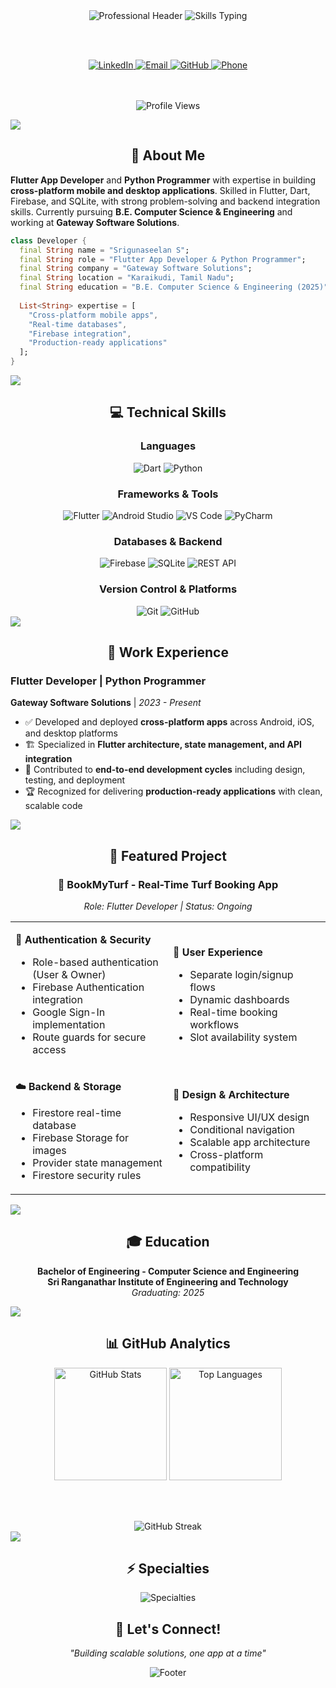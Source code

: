 <!-- Header with dynamic animation -->
<div align="center">
  <!-- Professional animated header -->
  <img src="https://capsule-render.vercel.app/api?type=waving&color=0:667eea,100:764ba2&height=250&section=header&text=Srigunaseelan%20S&fontSize=60&fontAlign=50&fontAlignY=40&animation=fadeIn&desc=Flutter%20Developer%20%7C%20Python%20Programmer&descSize=18&descAlign=50&descAlignY=60" alt="Professional Header"/>
  
  <!-- Dynamic typing based on actual skills -->
  <img src="https://readme-typing-svg.demolab.com?font=JetBrains+Mono&weight=600&size=24&duration=3500&pause=900&color=667eea&center=true&vCenter=true&width=700&lines=Flutter+App+Developer;Python+Programmer;Cross-Platform+Expert;Firebase+%26+Real-time+Apps;Production-Ready+Solutions" alt="Skills Typing"/>
  
  <br><br>
  
  <!-- Contact badges based on resume -->
  <a href="https://www.linkedin.com/in/srigunaseelan">
    <img src="https://img.shields.io/badge/-LinkedIn-0A66C2?style=for-the-badge&logo=linkedin&logoColor=white" alt="LinkedIn"/>
  </a>
  <a href="mailto:srigunaseelan2004@gmail.com">
    <img src="https://img.shields.io/badge/-Email-EA4335?style=for-the-badge&logo=gmail&logoColor=white" alt="Email"/>
  </a>
  <a href="https://github.com/Srigunas">
    <img src="https://img.shields.io/badge/-GitHub-181717?style=for-the-badge&logo=github&logoColor=white" alt="GitHub"/>
  </a>
  <a href="tel:+916380133541">
    <img src="https://img.shields.io/badge/-Phone-25D366?style=for-the-badge&logo=whatsapp&logoColor=white" alt="Phone"/>
  </a>
  
  <br><br>
  <img src="https://komarev.com/ghpvc/?username=Srigunas&color=667eea&style=for-the-badge&label=PROFILE+VIEWS" alt="Profile Views"/>
</div>

<!-- Animated separator -->
<img src="https://user-images.githubusercontent.com/73097560/115834477-dbab4500-a447-11eb-908a-139a6edaec5c.gif">

<!-- About section based on resume summary -->
<div align="center">

## 🚀 **About Me**

</div>

**Flutter App Developer** and **Python Programmer** with expertise in building **cross-platform mobile and desktop applications**. Skilled in Flutter, Dart, Firebase, and SQLite, with strong problem-solving and backend integration skills. Currently pursuing **B.E. Computer Science & Engineering** and working at **Gateway Software Solutions**.

```dart
class Developer {
  final String name = "Srigunaseelan S";
  final String role = "Flutter App Developer & Python Programmer";
  final String company = "Gateway Software Solutions";
  final String location = "Karaikudi, Tamil Nadu";
  final String education = "B.E. Computer Science & Engineering (2025)";
  
  List<String> expertise = [
    "Cross-platform mobile apps",
    "Real-time databases", 
    "Firebase integration",
    "Production-ready applications"
  ];
}
```

<!-- Animated separator -->
<img src="https://user-images.githubusercontent.com/73097560/115834477-dbab4500-a447-11eb-908a-139a6edaec5c.gif">

<!-- Technical skills from resume -->
<div align="center">

## 💻 **Technical Skills**

### **Languages**
<img src="https://img.shields.io/badge/Dart-0175C2?style=for-the-badge&logo=dart&logoColor=white" alt="Dart"/>
<img src="https://img.shields.io/badge/Python-3776AB?style=for-the-badge&logo=python&logoColor=white" alt="Python"/>

### **Frameworks & Tools**
<img src="https://img.shields.io/badge/Flutter-02569B?style=for-the-badge&logo=flutter&logoColor=white" alt="Flutter"/>
<img src="https://img.shields.io/badge/Android_Studio-3DDC84?style=for-the-badge&logo=android-studio&logoColor=white" alt="Android Studio"/>
<img src="https://img.shields.io/badge/VS_Code-007ACC?style=for-the-badge&logo=visual-studio-code&logoColor=white" alt="VS Code"/>
<img src="https://img.shields.io/badge/PyCharm-000000?style=for-the-badge&logo=pycharm&logoColor=white" alt="PyCharm"/>

### **Databases & Backend**
<img src="https://img.shields.io/badge/Firebase-FFCA28?style=for-the-badge&logo=firebase&logoColor=black" alt="Firebase"/>
<img src="https://img.shields.io/badge/SQLite-003B57?style=for-the-badge&logo=sqlite&logoColor=white" alt="SQLite"/>
<img src="https://img.shields.io/badge/REST_API-02569B?style=for-the-badge&logo=api&logoColor=white" alt="REST API"/>

### **Version Control & Platforms**
<img src="https://img.shields.io/badge/Git-F05032?style=for-the-badge&logo=git&logoColor=white" alt="Git"/>
<img src="https://img.shields.io/badge/GitHub-181717?style=for-the-badge&logo=github&logoColor=white" alt="GitHub"/>

</div>

<!-- Animated separator -->
<img src="https://user-images.githubusercontent.com/73097560/115834477-dbab4500-a447-11eb-908a-139a6edaec5c.gif">

<!-- Work experience from resume -->
<div align="center">

## 💼 **Work Experience**

</div>

### **Flutter Developer | Python Programmer**
**Gateway Software Solutions** | *2023 - Present*

- ✅ Developed and deployed **cross-platform apps** across Android, iOS, and desktop platforms
- 🏗️ Specialized in **Flutter architecture, state management, and API integration**
- 🔄 Contributed to **end-to-end development cycles** including design, testing, and deployment
- 🏆 Recognized for delivering **production-ready applications** with clean, scalable code

<!-- Animated separator -->
<img src="https://user-images.githubusercontent.com/73097560/115834477-dbab4500-a447-11eb-908a-139a6edaec5c.gif">

<!-- Featured project from resume -->
<div align="center">

## 🎯 **Featured Project**

### **📱 BookMyTurf - Real-Time Turf Booking App**
*Role: Flutter Developer | Status: Ongoing*

</div>

<table>
<tr>
<td width="50%">

**🔐 Authentication & Security**
- Role-based authentication (User & Owner)
- Firebase Authentication integration
- Google Sign-In implementation
- Route guards for secure access

</td>
<td width="50%">

**📱 User Experience**
- Separate login/signup flows
- Dynamic dashboards
- Real-time booking workflows
- Slot availability system

</td>
</tr>
<tr>
<td width="50%">

**☁️ Backend & Storage**
- Firestore real-time database
- Firebase Storage for images
- Provider state management
- Firestore security rules

</td>
<td width="50%">

**🎨 Design & Architecture**
- Responsive UI/UX design
- Conditional navigation
- Scalable app architecture
- Cross-platform compatibility

</td>
</tr>
</table>

<!-- Animated separator -->
<img src="https://user-images.githubusercontent.com/73097560/115834477-dbab4500-a447-11eb-908a-139a6edaec5c.gif">

<!-- Education section -->
<div align="center">

## 🎓 **Education**

**Bachelor of Engineering - Computer Science and Engineering**  
**Sri Ranganathar Institute of Engineering and Technology**  
*Graduating: 2025*

</div>

<!-- Animated separator -->
<img src="https://user-images.githubusercontent.com/73097560/115834477-dbab4500-a447-11eb-908a-139a6edaec5c.gif">

<!-- GitHub stats -->
<div align="center">

## 📊 **GitHub Analytics**

<img height="180em" src="https://github-readme-stats.vercel.app/api?username=Srigunas&show_icons=true&count_private=true&hide_border=true&title_color=667eea&icon_color=764ba2&text_color=9f9f9f&bg_color=ffffff" alt="GitHub Stats"/>
<img height="180em" src="https://github-readme-stats.vercel.app/api/top-langs/?username=Srigunas&layout=compact&hide_border=true&title_color=667eea&text_color=9f9f9f&bg_color=ffffff" alt="Top Languages"/>

<br><br>

<img src="https://streak-stats.demolab.com?user=Srigunas&theme=default&hide_border=true&background=ffffff&currStreakLabel=667eea&sideLabels=764ba2&currStreakNum=9f9f9f&sideNums=9f9f9f&dates=9f9f9f" alt="GitHub Streak"/>

</div>

<!-- Animated separator -->
<img src="https://user-images.githubusercontent.com/73097560/115834477-dbab4500-a447-11eb-908a-139a6edaec5c.gif">

<!-- Specialties from resume -->
<div align="center">

## ⚡ **Specialties**

<img src="https://readme-typing-svg.demolab.com?font=Roboto&size=18&duration=3000&pause=1000&color=667eea&center=true&vCenter=true&width=600&lines=State+Management+(Provider);Secure+Data+Handling;Cross-Platform+Deployment;Real-time+Database+Integration;Production-Ready+Applications" alt="Specialties"/>

</div>

<!-- Footer -->
<div align="center">

## 🌟 **Let's Connect!**

*"Building scalable solutions, one app at a time"*

<img src="https://capsule-render.vercel.app/api?type=waving&color=0:667eea,100:764ba2&height=100&section=footer" alt="Footer"/>

</div>
